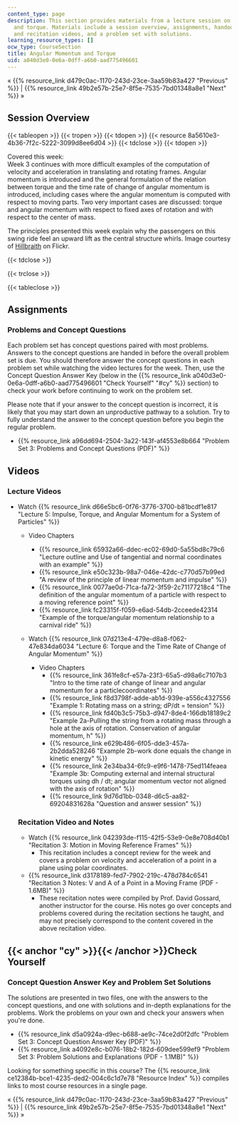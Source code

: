 ```yaml
---
content_type: page
description: This section provides materials from a lecture session on angular momentum
  and torque. Materials include a session overview, assignments, handouts, lecture
  and recitation videos, and a problem set with solutions.
learning_resource_types: []
ocw_type: CourseSection
title: Angular Momentum and Torque
uid: a040d3e0-0e6a-0dff-a6b0-aad775496601
---
```


« {{% resource_link d479c0ac-1170-243d-23ce-3aa59b83a427 "Previous" %}} | {{% resource_link 49b2e57b-25e7-8f5e-7535-7bd01348a8e1 "Next" %}} »

Session Overview
----------------

{{< tableopen >}}
{{< tropen >}}
{{< tdopen >}}
{{< resource 8a5610e3-4b36-7f2c-5222-3099d8ee6d04 >}}
{{< tdclose >}}
{{< tdopen >}}


Covered this week:  
Week 3 continues with more difficult examples of the computation of velocity and acceleration in translating and rotating frames. Angular momentum is introduced and the general formulation of the relation between torque and the time rate of change of angular momentum is introduced, including cases where the angular momentum is computed with respect to moving parts. Two very important cases are discussed: torque and angular momentum with respect to fixed axes of rotation and with respect to the center of mass.

The principles presented this week explain why the passengers on this swing ride feel an upward lift as the central structure whirls. Image courtesy of [Hillbraith](http://www.flickr.com/photos/57458501@N00/2889312299/) on Flickr.


{{< tdclose >}}

{{< trclose >}}

{{< tableclose >}}

Assignments
-----------

### Problems and Concept Questions

Each problem set has concept questions paired with most problems. Answers to the concept questions are handed in before the overall problem set is due. You should therefore answer the concept questions in each problem set while watching the video lectures for the week. Then, use the Concept Question Answer Key (below in the {{% resource_link a040d3e0-0e6a-0dff-a6b0-aad775496601 "Check Yourself" "#cy" %}} section) to check your work before continuing to work on the problem set.

Please note that if your answer to the concept question is incorrect, it is likely that you may start down an unproductive pathway to a solution. Try to fully understand the answer to the concept question before you begin the regular problem.

*   {{% resource_link a96dd694-2504-3a22-143f-af4553e8b664 "Problem Set 3: Problems and Concept Questions (PDF)" %}}

Videos
------

### Lecture Videos

*   Watch {{% resource_link d66e5bc6-0f76-3776-3700-b81bcdf1e817 "Lecture 5: Impulse, Torque, and Angular Momentum for a System of Particles" %}}
    
    *   Video Chapters
        *   {{% resource_link 65932a66-ddec-ec02-69d0-5a55bd8c79c6 "Lecture outline and Use of tangential and normal coordinates with an example" %}}
        *   {{% resource_link e50c323b-98a7-046e-42dc-c770d57b99ed "A review of the principle of linear momentum and impulse" %}}
        *   {{% resource_link 0077ae0d-71ca-fa72-3f59-2c71177218c4 "The definition of the angular momentum of a particle with respect to a moving reference point" %}}
        *   {{% resource_link fc23315f-f059-e6ad-54db-2cceede42314 "Example of the torque/angular momentum relationship to a carnival ride" %}}
    
    *   Watch {{% resource_link 07d213e4-479e-d8a8-f062-47e834da6034 "Lecture 6: Torque and the Time Rate of Change of Angular Momentum" %}}
        *   Video Chapters
            *   {{% resource_link 361fe8cf-e57a-23f3-65a5-d98a6c7107b3 "Intro to the time rate of change of linear and angular momentum for a particlecoordinates" %}}
            *   {{% resource_link f8d3798f-adde-ab1d-939e-a556c4327556 "Example 1: Rotating mass on a string; dP/dt = tension" %}}
            *   {{% resource_link fd40b3c5-75b3-d947-8de4-166db18189c2 "Example 2a-Pulling the string from a rotating mass through a hole at the axis of rotation. Conservation of angular momentum, h" %}}
            *   {{% resource_link e629b486-6f05-dde3-457a-2b2dda528246 "Example 2b-work done equals the change in kinetic energy" %}}
            *   {{% resource_link 2e34ba34-6fc9-e9f6-1478-75ed114feaea "Example 3b: Computing external and internal structural torques using dh / dt; angular momentum vector not aligned with the axis of rotation" %}}
            *   {{% resource_link 9d76d1bb-0348-d6c5-aa82-69204831628a "Question and answer session" %}}
    
    ### Recitation Video and Notes
    
    *   Watch {{% resource_link 042393de-f115-42f5-53e9-0e8e708d40b1 "Recitation 3: Motion in Moving Reference Frames" %}}
        *   This recitation includes a concept review for the week and covers a problem on velocity and acceleration of a point in a plane using polar coordinates.
    *   {{% resource_link d3178189-fed7-7902-219c-478d784c6541 "Recitation 3 Notes: V and A of a Point in a Moving Frame (PDF - 1.6MB)" %}}
        *   These recitation notes were compiled by Prof. David Gossard, another instructor for the course. His notes go over concepts and problems covered during the recitation sections he taught, and may not precisely correspond to the content covered in the above recitation video.

{{< anchor "cy" >}}{{< /anchor >}}Check Yourself
------------------------------------------------

### Concept Question Answer Key and Problem Set Solutions

The solutions are presented in two files, one with the answers to the concept questions, and one with solutions and in-depth explanations for the problems. Work the problems on your own and check your answers when you're done.

*   {{% resource_link d5a0924a-d9ec-b688-ae9c-74ce2d0f2dfc "Problem Set 3: Concept Question Answer Key (PDF)" %}}
*   {{% resource_link a4092e8c-b076-18b2-182d-609dee599ef9 "Problem Set 3: Problem Solutions and Explanations (PDF - 1.1MB)" %}}

Looking for something specific in this course? The {{% resource_link ce12384b-bce1-4235-ded2-004c6c1d7e78 "Resource Index" %}} compiles links to most course resources in a single page.

« {{% resource_link d479c0ac-1170-243d-23ce-3aa59b83a427 "Previous" %}} | {{% resource_link 49b2e57b-25e7-8f5e-7535-7bd01348a8e1 "Next" %}} »